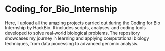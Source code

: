 # Coding_for_Bio_Internship
Here, I upload all the amazing projects carried out during the Coding for Bio Internship by HackBio. It includes scripts, analyses, and coding tools developed to solve real-world biological problems. The repository showcases my journey in learning and applying computational biology techniques, from data processing to advanced genomic analysis.
